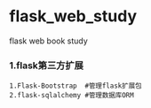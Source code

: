 # flask_web_study
flask web book study


### 1.flask第三方扩展

    1.Flask-Bootstrap  #管理flask扩展包
    2.flask-sqlalchemy #管理数据库ORM
